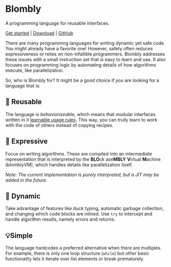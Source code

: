 # Blombly

A programming language for reusable interfaces.

[Get started](setup.md) | [Download](https://github.com/maniospas/Blombly/releases/latest) | [GitHub](https://github.com/maniospas/Blombly)


There are many programming languages for writing dynamic yet safe code. You might already have a favorite one! However, safety often reduces expressiveness or relies on non-infallible programmers. Blombly addresses these issues with a small instruction set that is easy to learn and use. It also focuses on programming logic by automating details of how algorithms execute, like parallelization. 

So, who is Blombly for? It might be a good choice if you are looking for a language that is:

## 🚩 Reusable

The language is _behaviorizeable_, which means that modular interfaces written in it [learnable usage rules](https://www.sciencedirect.com/science/article/pii/S2352220821000778). This way, you can trully learn to work with the code of others instead of copying recipes.

## 🚀 Expressive

Focus on writing algorithms. These are compiled into an intermediate representation that is interpreted by the **BLO**ck ase**MBLY** **V**irtual **M**achine (blomblyVM), which handles details like parallelization itself. 

_Note: The current implementation is purely interpreted, but a JIT may be added in the future._

## 🦆 Dynamic

Take advantage of features like duck typing, automatic garbage collection, and changing which code blocks are inlined. Use `try` to intercept and handle algorithm results, namely errors and returns.

## 💡Simple

The language hardcodes a preferred alternative when there are multiples. For example, there is only one loop structure (`while`) but other basic functionality lets it iterate over list elements or break prematurely.
